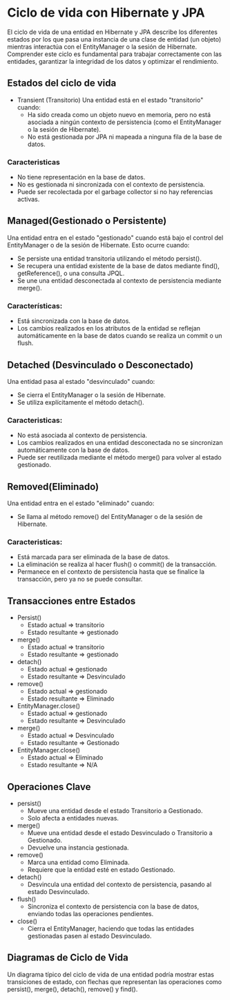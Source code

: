 # Ciclo de vida con Hibernate y JPA
El ciclo de vida de una entidad en Hibernate y JPA describe los diferentes estados por los que pasa 
una instancia de una clase de entidad (un objeto) mientras interactúa con el EntityManager o la sesión de Hibernate. 
Comprender este ciclo es fundamental para trabajar correctamente con las entidades, 
garantizar la integridad de los datos y optimizar el rendimiento.

## Estados del ciclo de vida
- Transient (Transitorio)
Una entidad está en el estado "transitorio" cuando:
	- Ha sido creada como un objeto nuevo en memoria, pero no está asociada a ningún contexto de persistencia 
	(como el EntityManager o la sesión de Hibernate).
	- No está gestionada por JPA ni mapeada a ninguna fila de la base de datos.

### Caracteristicas
- No tiene representación en la base de datos.
- No es gestionada ni sincronizada con el contexto de persistencia.
- Puede ser recolectada por el garbage collector si no hay referencias activas.

## Managed(Gestionado o Persistente)
Una entidad entra en el estado "gestionado" cuando está bajo el control del EntityManager o de la sesión de Hibernate. Esto ocurre cuando:
- Se persiste una entidad transitoria utilizando el método persist().
- Se recupera una entidad existente de la base de datos mediante find(), getReference(), o una consulta JPQL.
- Se une una entidad desconectada al contexto de persistencia mediante merge().

### Características:
- Está sincronizada con la base de datos.
- Los cambios realizados en los atributos de la entidad se reflejan automáticamente en la base de datos cuando se realiza un commit o un flush.

## Detached (Desvinculado o Desconectado)
Una entidad pasa al estado "desvinculado" cuando:
- Se cierra el EntityManager o la sesión de Hibernate.
- Se utiliza explícitamente el método detach().
### Caracteristicas:
- No está asociada al contexto de persistencia.
- Los cambios realizados en una entidad desconectada no se sincronizan automáticamente con la base de datos.
- Puede ser reutilizada mediante el método merge() para volver al estado gestionado.

## Removed(Eliminado)
Una entidad entra en el estado "eliminado" cuando:
- Se llama al método remove() del EntityManager o de la sesión de Hibernate.
### Caracteristicas:
- Está marcada para ser eliminada de la base de datos.
- La eliminación se realiza al hacer flush() o commit() de la transacción.
- Permanece en el contexto de persistencia hasta que se finalice la transacción, pero ya no se puede consultar.

## Transacciones entre Estados
- Persist()
	- Estado actual => transitorio
	- Estado resultante => gestionado
- merge()
	- Estado actual => transitorio
	- Estado resultante => gestionado
- detach()
	- Estado actual => gestionado
	- Estado resultante => Desvinculado
- remove()
	- Estado actual => gestionado
	- Estado resultante => Eliminado
- EntityManager.close()
	- Estado actual => gestionado
	- Estado resultante => Desvinculado
- merge()
	- Estado actual => Desvinculado
	- Estado resultante => Gestionado
- EntityManager.close()
	- Estado actual => Eliminado
	- Estado resultante => N/A

## Operaciones Clave
- persist()
	- Mueve una entidad desde el estado Transitorio a Gestionado.
	- Solo afecta a entidades nuevas.
- merge()
	- Mueve una entidad desde el estado Desvinculado o Transitorio a Gestionado.
	- Devuelve una instancia gestionada.
- remove()
	- Marca una entidad como Eliminada.
	- Requiere que la entidad esté en estado Gestionado.
- detach()
	- Desvincula una entidad del contexto de persistencia, pasando al estado Desvinculado.
- flush()
	- Sincroniza el contexto de persistencia con la base de datos, enviando todas las operaciones
	  pendientes.
- close()
	- Cierra el EntityManager, haciendo que todas las entidades gestionadas pasen al estado
	  Desvinculado.

## Diagramas de Ciclo de Vida
Un diagrama típico del ciclo de vida de una entidad podría mostrar estas transiciones de estado, 
con flechas que representan las operaciones como persist(), merge(), detach(), remove() y find().

